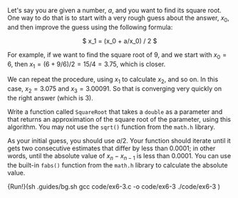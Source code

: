 Let's say you are given a number, $a$, and you want to find its square root.  One way to do that is to start with a very rough guess about the answer, $x_0$, and then improve the guess using the following formula:

<center> $ x_1 = (x_0 + a/x_0) / 2 $ </center>

For example, if we want to find the square root of 9, and we start with $x_0 = 6$, then $x_1 = (6 + 9/6) /2 = 15/4 = 3.75$, which is closer.

We can repeat the procedure, using $x_1$ to calculate $x_2$, and so on.  In this case, $x_2 = 3.075$ and $x_3 = 3.00091$. So that is converging very quickly on the right answer (which is 3).

Write a function called `SquareRoot` that takes a `double` as a parameter and that returns an approximation of the square root of the parameter, using this algorithm.  You may not use the `sqrt()` function from the `math.h` library.

As your initial guess, you should use $a/2$.  Your function should iterate until it gets two consecutive estimates that differ by less than 0.0001; in other words, until the absolute value of $x_n - x_{n-1}$ is less than 0.0001.  You can use the built-in `fabs()` function from the `math.h` library to calculate the absolute value.

{Run!}(sh .guides/bg.sh gcc code/ex6-3.c -o code/ex6-3 ./code/ex6-3 )